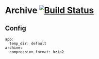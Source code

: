 # Archive [![Build Status](https://travis-ci.org/c3sr/archive.svg?branch=master)](https://travis-ci.org/c3sr/archive)

## Config

~~~
app:
  temp_dir: default
archive:
  compression_format: bzip2
~~~
